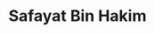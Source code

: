 ---
layout: page
title: Safayat Bin Hakim
description: Fall 2022 - 
img: assets/img/members/safayet.png
importance: 6
category: PhD Students
---